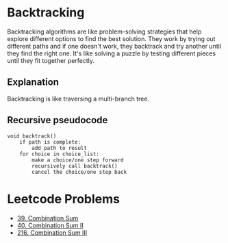 # Backtracking
Backtracking algorithms are like problem-solving strategies that help explore different options to find the best solution. They work by trying out different paths and if one doesn't work, they backtrack and try another until they find the right one. It's like solving a puzzle by testing different pieces until they fit together perfectly.

## Explanation
Backtracking is like traversing a multi-branch tree.

## Recursive pseudocode

```
void backtrack()
    if path is complete:
        add path to result
    for choice in choice_list:
        make a choice/one step forward
        recursively call backtrack()
        cancel the choice/one step back
```


# Leetcode Problems

* [39. Combination Sum](https://leetcode.com/problems/combination-sum/)
* [40. Combination Sum II](https://leetcode.com/problems/combination-sum-ii/description/)
* [216. Combination Sum III](https://leetcode.com/problems/combination-sum-iii/description/)

